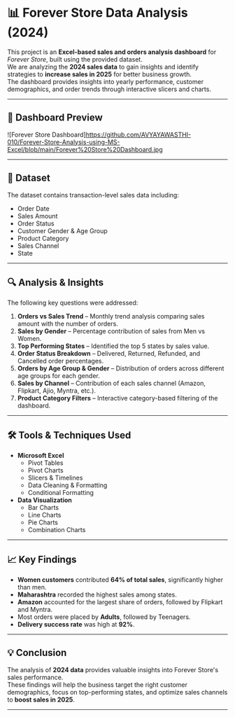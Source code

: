 # 📊 Forever Store Data Analysis (2024)

This project is an **Excel-based sales and orders analysis dashboard** for *Forever Store*, built using the provided dataset.  
We are analyzing the **2024 sales data** to gain insights and identify strategies to **increase sales in 2025** for better business growth.  
The dashboard provides insights into yearly performance, customer demographics, and order trends through interactive slicers and charts.

---

## 📸 Dashboard Preview
![Forever Store Dashboard]https://github.com/AVYAYAWASTHI-010/Forever-Store-Analysis-using-MS-Excel/blob/main/Forever%20Store%20Dashboard.jpg

---

## 📂 Dataset
The dataset contains transaction-level sales data including:
- Order Date
- Sales Amount
- Order Status
- Customer Gender & Age Group
- Product Category
- Sales Channel
- State

---

## 🔍 Analysis & Insights

The following key questions were addressed:

1. **Orders vs Sales Trend** – Monthly trend analysis comparing sales amount with the number of orders.
2. **Sales by Gender** – Percentage contribution of sales from Men vs Women.
3. **Top Performing States** – Identified the top 5 states by sales value.
4. **Order Status Breakdown** – Delivered, Returned, Refunded, and Cancelled order percentages.
5. **Orders by Age Group & Gender** – Distribution of orders across different age groups for each gender.
6. **Sales by Channel** – Contribution of each sales channel (Amazon, Flipkart, Ajio, Myntra, etc.).
7. **Product Category Filters** – Interactive category-based filtering of the dashboard.

---

## 🛠 Tools & Techniques Used
- **Microsoft Excel**
  - Pivot Tables
  - Pivot Charts
  - Slicers & Timelines
  - Data Cleaning & Formatting
  - Conditional Formatting
- **Data Visualization**
  - Bar Charts
  - Line Charts
  - Pie Charts
  - Combination Charts

---

## 📈 Key Findings
- **Women customers** contributed **64% of total sales**, significantly higher than men.
- **Maharashtra** recorded the highest sales among states.
- **Amazon** accounted for the largest share of orders, followed by Flipkart and Myntra.
- Most orders were placed by **Adults**, followed by Teenagers.
- **Delivery success rate** was high at **92%**.

---

## 💡 Conclusion
The analysis of **2024 data** provides valuable insights into Forever Store's sales performance.  
These findings will help the business target the right customer demographics, focus on top-performing states, and optimize sales channels to **boost sales in 2025**.

---
